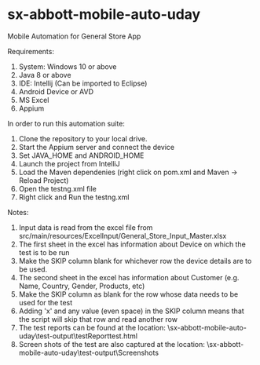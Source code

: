# sx-abbott-mobile-auto-uday
Mobile Automation for General Store App

Requirements:
1. System: Windows 10 or above
2. Java 8 or above
3. IDE: Intellij (Can be imported to Eclipse)
4. Android Device or AVD 
5. MS Excel
6. Appium 

In order to run this automation suite:
1. Clone the repository to your local drive.
2. Start the Appium server and connect the device
3. Set JAVA_HOME and ANDROID_HOME
4. Launch the project from IntelliJ
5. Load the Maven dependenies (right click on pom.xml and Maven -> Reload Project)
6. Open the testng.xml file
7. Right click and Run the testng.xml

Notes:
1. Input data is read from the excel file from src/main/resources/ExcelInput/General_Store_Input_Master.xlsx
2. The first sheet in the excel has information about Device on which the test is to be run
3. Make the SKIP column blank for whichever row the device details are to be used.
4. The second sheet in the excel has information about Customer (e.g. Name, Country, Gender, Products, etc)
5. Make the SKIP column as blank for the row whose data needs to be used for the test
6. Adding 'x' and any value (even space) in the SKIP column means that the script will skip that row and read another row
7. The test reports can be found at the location: \\sx-abbott-mobile-auto-uday\test-output\testReporttest.html
8. Screen shots of the test are also captured at the location: \\sx-abbott-mobile-auto-uday\test-output\Screenshots


